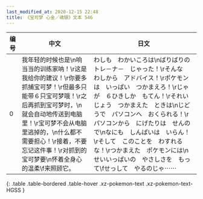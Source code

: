 ```yaml
---
last_modified_at: 2020-12-15 22:48
title: 《宝可梦 心金／魂银》文本 546
---
```

| 编号 | 中文 | 日文 |
| ---- | ---- | ---- |
| 0 | 我年轻的时候也是\n响当当的训练家呐！\r这是我给你的建议！\r你要多抓捕宝可梦！\r但最多只能带６只宝可梦哦！\r之后再抓到宝可梦时，\n就会自动地传送到电脑里！\r宝可梦不会从电脑里逃掉的，\n什么都不需要担心！\r接着，不要忘记这件事！\r对抓到的宝可梦要\n怀着全身心的温柔\f来照顾它。 | わしも　わかいころは\nばりばりの　トレ－ナ－　じゃった！\rそんな　わしから　アドバイス！\rポケモンは　いっぱい　つかまえろ！\rじゃが　６ひきしか　もてん！\rそれいじょう　つかまえた　ときは\nじどうで　パソコンへ　おくられる！\rパソコンから　にげたりは　せんので\nなにも　しんぱいは　いらん！\rそして　このことを　わすれるな！\rつかまえた　ポケモンには\nせいいっぱいの　やさしさを　もって\fせっして　やるのじゃ⋯⋯ |
{: .table .table-bordered .table-hover .xz-pokemon-text .xz-pokemon-text-HGSS }